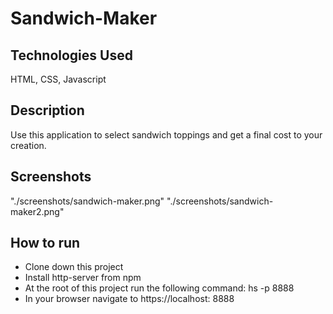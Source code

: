 # Sandwich-Maker

## Technologies Used
HTML, CSS, Javascript

## Description

Use this application to select sandwich toppings and get a final cost to your creation.

## Screenshots
"./screenshots/sandwich-maker.png"
"./screenshots/sandwich-maker2.png"

## How to run
* Clone down this project
* Install http-server from npm
* At the root of this project run the following command: hs -p 8888
* In your browser navigate to https://localhost: 8888